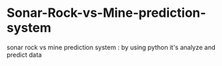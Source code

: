 # Sonar-Rock-vs-Mine-prediction-system
sonar rock vs mine prediction system : by using python it's analyze and  predict data
